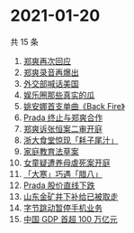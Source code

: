 # 2021-01-20

共 15 条

<!-- BEGIN -->
<!-- 最后更新时间 Wed Jan 20 2021 12:33:01 GMT+0800 (CST) -->
1. [郑爽再次回应](https://www.zhihu.com/search?q=郑爽回应)
1. [郑爽录音再爆出](https://www.zhihu.com/search?q=郑爽录音)
1. [外交部喊话美国](https://www.zhihu.com/search?q=德特里克堡)
1. [娱乐圈那些真实的瓜](https://www.zhihu.com/search?q=娱乐圈有什么真实的瓜)
1. [姚安娜首支单曲《Back Fire》](https://www.zhihu.com/search?q=姚安娜)
1. [Prada 终止与郑爽合作](https://www.zhihu.com/search?q=prada)
1. [郑爽诉张恒案二审开庭](https://www.zhihu.com/search?q=郑爽起诉)
1. [浙大食堂惊现「耗子尾汁」](https://www.zhihu.com/search?q=浙大食堂)
1. [家庭教育法草案](https://www.zhihu.com/search?q=家庭教育法草案)
1. [女童疑遭养母虐死案开庭](https://www.zhihu.com/search?q=郑仁)
1. [「大寒」巧遇「腊八」](https://www.zhihu.com/search?q=大寒)
1. [Prada 股价直线下跌](https://www.zhihu.com/search?q=prada股价)
1. [山东金矿井下补给已被取走](https://www.zhihu.com/search?q=金矿事故)
1. [字节跳动暂停手机业务](https://www.zhihu.com/search?q=字节跳动)
1. [中国 GDP 首超 100 万亿元](https://www.zhihu.com/search?q=中国gdp)
<!-- END -->
